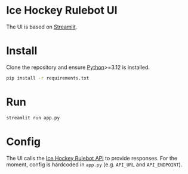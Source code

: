 # Ice Hockey Rulebot UI

The UI is based on [Streamlit](https://streamlit.io/).  

# Install

Clone the repository and ensure [Python](https://www.python.org/downloads/)>=3.12 is installed.

```bash
pip install -r requirements.txt
```

# Run

```bash
streamlit run app.py
```

# Config
The UI calls the [Ice Hockey Rulebot API](https://github.com/aloosley/ice-hockey-rulebot-api) to provide responses.
For the moment, config is hardcoded in `app.py` (e.g. `API_URL` and `API_ENDPOINT`).
